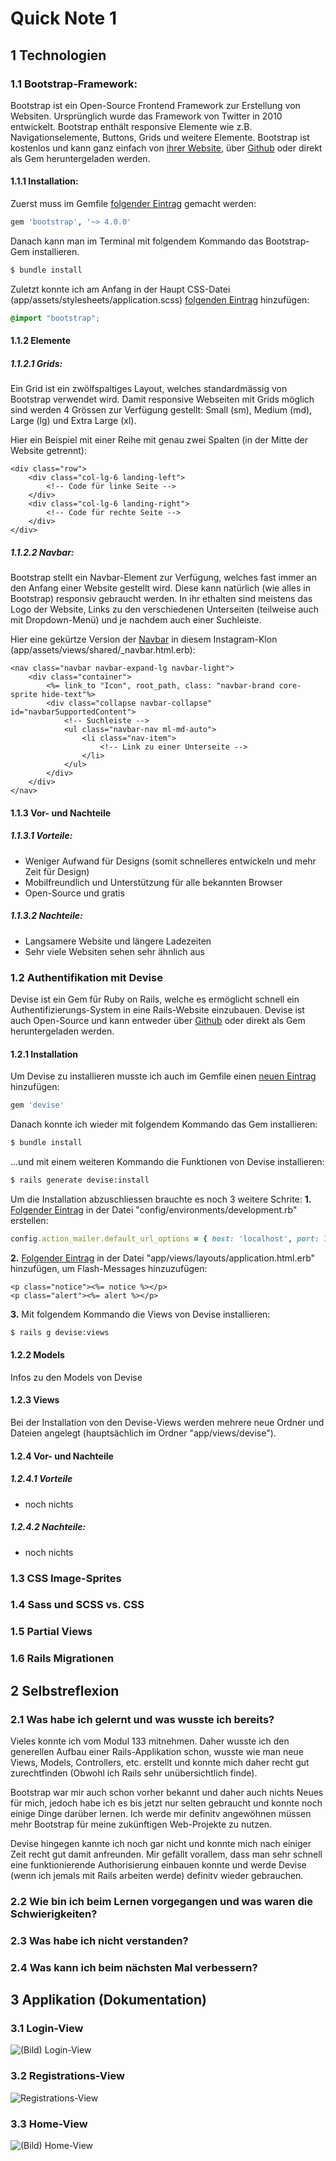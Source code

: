 # Quick Note 1
## 1 Technologien
### 1.1 Bootstrap-Framework:
Bootstrap ist ein Open-Source Frontend Framework zur Erstellung von Websiten. Ursprünglich wurde das Framework von Twitter in 2010 entwickelt. Bootstrap enthält responsive Elemente wie z.B. Navigationselemente, Buttons, Grids und weitere Elemente. Bootstrap ist kostenlos und kann ganz einfach von [ihrer Website](https://getbootstrap.com/), über [Github](https://github.com/twbs/bootstrap) oder direkt als Gem heruntergeladen werden.

#### 1.1.1 Installation:
Zuerst muss im Gemfile [folgender Eintrag](https://github.com/Akjo03/instagram-151/blob/94488d9f965bed6888bc1d4f933d3300f9379bf4/Gemfile#L59) gemacht werden:
```ruby
gem 'bootstrap', '~> 4.0.0'
```
Danach kann man im Terminal mit folgendem Kommando das Bootstrap-Gem installieren.
```bash
$ bundle install
```

Zuletzt konnte ich am Anfang in der Haupt CSS-Datei (app/assets/stylesheets/application.scss) [folgenden Eintrag](https://github.com/Akjo03/instagram-151/blob/94488d9f965bed6888bc1d4f933d3300f9379bf4/app/assets/stylesheets/application.scss#L16) hinzufügen:
```scss
@import "bootstrap";
```
#### 1.1.2 Elemente
##### 1.1.2.1 Grids:
Ein Grid ist ein zwölfspaltiges Layout, welches standardmässig von Bootstrap verwendet wird. Damit responsive Webseiten mit Grids möglich sind werden 4 Grössen zur Verfügung gestellt: Small (sm), Medium (md), Large (lg) und Extra Large (xl).

Hier ein Beispiel mit einer Reihe mit genau zwei Spalten (in der Mitte der Website getrennt):
```erb
<div class="row">
    <div class="col-lg-6 landing-left">
    	<!-- Code für linke Seite -->
    </div>
    <div class="col-lg-6 landing-right">
        <!-- Code für rechte Seite -->
    </div>
</div>
```
##### 1.1.2.2 Navbar:
Bootstrap stellt ein Navbar-Element zur Verfügung, welches fast immer an den Anfang einer Website gestellt wird. Diese kann natürlich (wie alles in Bootstrap) responsiv gebraucht werden. In ihr ethalten sind meistens das Logo der Website, Links zu den verschiedenen Unterseiten (teilweise auch mit Dropdown-Menü) und je nachdem auch einer Suchleiste.

Hier eine gekürtze Version der [Navbar](https://github.com/Akjo03/instagram-151/blob/94488d9f965bed6888bc1d4f933d3300f9379bf4/app/views/shared/_navbar.html.erb#L2-L25) in diesem Instagram-Klon (app/assets/views/shared/_navbar.html.erb):

```erb
<nav class="navbar navbar-expand-lg navbar-light">
    <div class="container">
        <%= link_to "Icon", root_path, class: "navbar-brand core-sprite hide-text"%>
        <div class="collapse navbar-collapse" id="navbarSupportedContent">
            <!-- Suchleiste -->
            <ul class="navbar-nav ml-md-auto">
                <li class="nav-item">
                    <!-- Link zu einer Unterseite -->
                </li>
            </ul>
        </div>
    </div>
</nav>
```
#### 1.1.3 Vor- und Nachteile
##### 1.1.3.1 Vorteile:
* Weniger Aufwand für Designs (somit schnelleres entwickeln und mehr Zeit für Design)
* Mobilfreundlich und Unterstützung für alle bekannten Browser
* Open-Source und gratis

##### 1.1.3.2 Nachteile:
* Langsamere Website und längere Ladezeiten
* Sehr viele Websiten sehen sehr ähnlich aus

### 1.2 Authentifikation mit Devise
Devise ist ein Gem für Ruby on Rails, welche es ermöglicht schnell ein Authentifizierungs-System in eine Rails-Website einzubauen. Devise ist auch Open-Source und kann entweder über [Github](https://github.com/heartcombo/devise) oder direkt als Gem heruntergeladen werden.

#### 1.2.1 Installation
Um Devise zu installieren musste ich auch im Gemfile einen [neuen Eintrag](https://github.com/Akjo03/instagram-151/blob/fc147ee95b06340002bc5e9a28a3fb38fdae5b16/Gemfile#L58) hinzufügen:
```ruby
gem 'devise'
```

Danach konnte ich wieder mit folgendem Kommando das Gem installieren:
```bash
$ bundle install
```
...und mit einem weiteren Kommando die Funktionen von Devise installieren:
```bash
$ rails generate devise:install
```

Um die Installation abzuschliessen brauchte es noch 3 weitere Schrite:
**1.** [Folgender Eintrag](https://github.com/Akjo03/instagram-151/blob/fc147ee95b06340002bc5e9a28a3fb38fdae5b16/config/environments/development.rb#L41) in der Datei "config/environments/development.rb" erstellen:
```ruby
config.action_mailer.default_url_options = { host: 'localhost', port: 3000 }
```
**2.** [Folgender Eintrag](https://github.com/Akjo03/instagram-151/blob/fc147ee95b06340002bc5e9a28a3fb38fdae5b16/app/views/layouts/application.html.erb#L14-L15) in der Datei "app/views/layouts/application.html.erb" hinzufügen, um Flash-Messages hinzuzufügen:
```erb
<p class="notice"><%= notice %></p>
<p class="alert"><%= alert %></p>
```

**3.** Mit folgendem Kommando die Views von Devise installieren:
```bash
$ rails g devise:views
```

#### 1.2.2 Models
Infos zu den Models von Devise

#### 1.2.3 Views
Bei der Installation von den Devise-Views werden mehrere neue Ordner und Dateien angelegt (hauptsächlich im Ordner "app/views/devise").

#### 1.2.4 Vor- und Nachteile
##### 1.2.4.1 Vorteile
* noch nichts

##### 1.2.4.2 Nachteile:
* noch nichts

### 1.3 CSS Image-Sprites

### 1.4 Sass und SCSS vs. CSS

### 1.5 Partial Views

### 1.6 Rails Migrationen

## 2 Selbstreflexion
### 2.1 Was habe ich gelernt und was wusste ich bereits?
Vieles konnte ich vom Modul 133 mitnehmen. Daher wusste ich den generellen Aufbau einer Rails-Applikation schon, wusste wie man neue Views, Models, Controllers, etc. erstellt und konnte mich daher recht gut zurechtfinden (Obwohl ich Rails sehr unübersichtlich finde). 

Bootstrap war mir auch schon vorher bekannt und daher auch nichts Neues für mich, jedoch habe ich es bis jetzt nur selten gebraucht und konnte noch einige Dinge darüber lernen. Ich werde mir definitv angewöhnen müssen mehr Bootstrap für meine zukünftigen Web-Projekte zu nutzen.

Devise hingegen kannte ich noch gar nicht und konnte mich nach einiger Zeit recht gut damit anfreunden. Mir gefällt vorallem, dass man sehr schnell eine funktionierende Authorisierung einbauen konnte und werde Devise (wenn ich jemals mit Rails arbeiten werde) definitv wieder gebrauchen.

### 2.2 Wie bin ich beim Lernen vorgegangen und was waren die Schwierigkeiten?


### 2.3 Was habe ich nicht verstanden?

### 2.4 Was kann ich beim nächsten Mal verbessern?

## 3 Applikation (Dokumentation)
### 3.1 Login-View
![(Bild) Login-View](https://raw.githubusercontent.com/Akjo03/instagram-151/master/quick_notes/login_view_29052021.png)
### 3.2 Registrations-View
![Registrations-View](https://raw.githubusercontent.com/Akjo03/instagram-151/master/quick_notes/registration_view_29052021.png)
### 3.3 Home-View
![(Bild) Home-View](https://raw.githubusercontent.com/Akjo03/instagram-151/master/quick_notes/home_view_29052021.png)